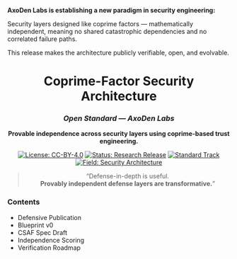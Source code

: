 **AxoDen Labs is establishing a new paradigm in security engineering:**

Security layers designed like coprime factors — mathematically independent,
meaning no shared catastrophic dependencies and no correlated failure paths.

This release makes the architecture publicly verifiable, open, and evolvable.

<div align="center">

# Coprime-Factor Security Architecture  
### *Open Standard — AxoDen Labs*

**Provable independence across security layers using coprime-based trust engineering.**

[![License: CC-BY-4.0](https://img.shields.io/badge/license-CC--BY--4.0-blue)]()
[![Status: Research Release](https://img.shields.io/badge/status-Research%20V0-yellow)]()
[![Standard Track](https://img.shields.io/badge/track-Open%20Standard-6f42c1)]()
[![Field: Security Architecture](https://img.shields.io/badge/domain-Cybersecurity-green)]()

> “Defense-in-depth is useful.  
> **Provably independent defense layers are transformative.**”

</div>

### Contents
- Defensive Publication  
- Blueprint v0  
- CSAF Spec Draft  
- Independence Scoring  
- Verification Roadmap

